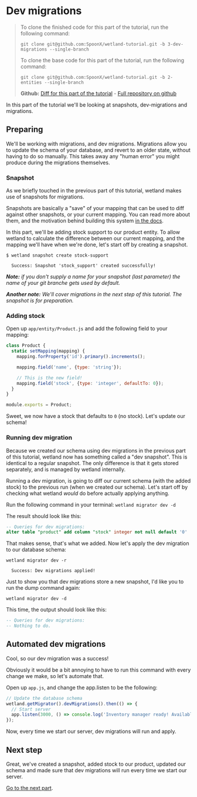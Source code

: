 # Dev migrations
> To clone the finished code for this part of the tutorial, run the following command:
>
> `git clone git@github.com:SpoonX/wetland-tutorial.git -b 3-dev-migrations --single-branch`
> 
> To clone the base code for this part of the tutorial, run the following command:
>
> `git clone git@github.com:SpoonX/wetland-tutorial.git -b 2-entities --single-branch`
>
> **Github:** [Diff for this part of the tutorial](https://github.com/SpoonX/wetland-tutorial/compare/2-entities...3-dev-migrations?diff=split) - [Full repository on github](https://github.com/SpoonX/wetland-tutorial)

In this part of the tutorial we'll be looking at snapshots, dev-migrations and migrations.

## Preparing
We'll be working with migrations, and dev migrations. Migrations allow you to update the schema of your database, and revert to an older state, without having to do so manually. This takes away any "human error" you might produce during the migrations themselves.

### Snapshot
As we briefly touched in the previous part of this tutorial, wetland makes use of snapshots for migrations.

Snapshots are basically a "save" of your mapping that can be used to diff against other snapshots, or your current mapping. You can read more about them, and the motivation behind building this system [in the docs](../snapshots.html).

In this part, we'll be adding stock support to our product entity. To allow wetland to calculate the difference between our current mapping, and the mapping we'll have when we're done, let's start off by creating a snapshot.

```
$ wetland snapshot create stock-support

  Success: Snapshot 'stock_support' created successfully!
```

_**Note:** if you don't supply a name for your snapshot (last parameter) the name of your git branche gets used by default._

_**Another note:** We'll cover migrations in the next step of this tutorial. The snapshot is for preparation._

### Adding stock
Open up `app/entity/Product.js` and add the following field to your mapping:

```js
class Product {
  static setMapping(mapping) {
    mapping.forProperty('id').primary().increments();

    mapping.field('name', {type: 'string'});

    // This is the new field!
    mapping.field('stock', {type: 'integer', defaultTo: 0});
  }
}

module.exports = Product;
```

Sweet, we now have a stock that defaults to `0` (no stock). Let's update our schema!

### Running dev migration
Because we created our schema using dev migrations in the previous part of this tutorial, wetland now has something called a "dev snapshot". This is identical to a regular snapshot. The only difference is that it gets stored separately, and is managed by wetland internally.

Running a dev migration, is going to diff our current schema (with the added stock) to the previous run (when we created our schema). Let's start off by checking what wetland _would_ do before actually applying anything.

Run the following command in your terminal: `wetland migrator dev -d`

The result should look like this:

```sql
-- Queries for dev migrations:
alter table "product" add column "stock" integer not null default '0'
```

That makes sense, that's what we added. Now let's apply the dev migration to our database schema:

```
wetland migrator dev -r

  Success: Dev migrations applied!
```

Just to show you that dev migrations store a new snapshot, I'd like you to run the dump command again:

`wetland migrator dev -d`

This time, the output should look like this:

```sql
-- Queries for dev migrations:
-- Nothing to do.
```

## Automated dev migrations
Cool, so our dev migration was a success!

Obviously it would be a bit annoying to have to run this command with every change we make, so let's automate that.

Open up `app.js`, and change the app.listen to be the following:

```js
// Update the database schema
wetland.getMigrator().devMigrations().then(() => {
  // Start server
  app.listen(3000, () => console.log('Inventory manager ready! Available on http://127.0.0.1:3000'));
});
```

Now, every time we start our server, dev migrations will run and apply.

## Next step
Great, we've created a snapshot, added stock to our product, updated our schema and made sure that dev migrations will run every time we start our server.

[Go to the next part](migrations.md).
